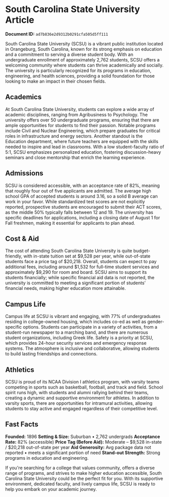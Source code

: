 # South Carolina State University Article

**Document ID:** `ad7b836e2d9312b0291cfa505d5ff111`

South Carolina State University (SCSU) is a vibrant public institution located in Orangeburg, South Carolina, known for its strong emphasis on education and a commitment to serving a diverse student body. With an undergraduate enrollment of approximately 2,762 students, SCSU offers a welcoming community where students can thrive academically and socially. The university is particularly recognized for its programs in education, engineering, and health sciences, providing a solid foundation for those looking to make an impact in their chosen fields.

## Academics
At South Carolina State University, students can explore a wide array of academic disciplines, ranging from Agribusiness to Psychology. The university offers over 50 undergraduate programs, ensuring that there are ample opportunities for students to find their passion. Notable programs include Civil and Nuclear Engineering, which prepare graduates for critical roles in infrastructure and energy sectors. Another standout is the Education department, where future teachers are equipped with the skills needed to inspire and lead in classrooms. With a low student-faculty ratio of 5:1, SCSU emphasizes personalized education, fostering discussion-heavy seminars and close mentorship that enrich the learning experience.

## Admissions
SCSU is considered accessible, with an acceptance rate of 82%, meaning that roughly four out of five applicants are admitted. The average high school GPA of accepted students is around 3.16, so a solid B average can work in your favor. While standardized test scores are not explicitly reported, prospective students are encouraged to submit their ACT scores, as the middle 50% typically falls between 12 and 19. The university has specific deadlines for applications, including a closing date of August 1 for Fall freshmen, making it essential for applicants to plan ahead.

## Cost & Aid
The cost of attending South Carolina State University is quite budget-friendly, with in-state tuition set at $9,528 per year, while out-of-state students face a price tag of $20,218. Overall, students can expect to pay additional fees, including around $1,532 for full-time student services and approximately $9,290 for room and board. SCSU aims to support its students financially; while specific financial aid data is not reported, the university is committed to meeting a significant portion of students' financial needs, making higher education more attainable.

## Campus Life
Campus life at SCSU is vibrant and engaging, with 77% of undergraduates residing in college-owned housing, which includes co-ed as well as gender-specific options. Students can participate in a variety of activities, from a student-run newspaper to a marching band, and there are numerous student organizations, including Greek life. Safety is a priority at SCSU, which provides 24-hour security services and emergency response systems. The atmosphere is inclusive and collaborative, allowing students to build lasting friendships and connections.

## Athletics
SCSU is proud of its NCAA Division I athletics program, with varsity teams competing in sports such as basketball, football, and track and field. School spirit runs high, with students and alumni rallying behind their teams, creating a dynamic and supportive environment for athletes. In addition to varsity sports, there are opportunities for intramural activities, allowing students to stay active and engaged regardless of their competitive level.

## Fast Facts
**Founded:** 1896
**Setting & Size:** Suburban • 2,762 undergrads
**Acceptance Rate:** 82% (accessible)
**Price Tag (Before Aid):** Moderate – $9,528 in-state / $20,218 out-of-state per year
**Aid Generosity:** Avg package data not reported • meets a significant portion of need
**Stand-out Strength:** Strong programs in education and engineering.

If you're searching for a college that values community, offers a diverse range of programs, and strives to make higher education accessible, South Carolina State University could be the perfect fit for you. With its supportive environment, dedicated faculty, and lively campus life, SCSU is ready to help you embark on your academic journey.
